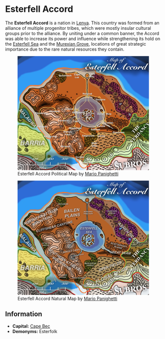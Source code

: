 # Esterfell Accord

The **Esterfell Accord** is a nation in [Lenya](../../ch-1-welcome-to-mote/esterfell/lenya/lenya.md). This country was formed from an alliance of multiple progenitor tribes, which were mostly insular cultural groups prior to the alliance. By uniting under a common banner, the Accord was able to increase its power and influence while strengthening its hold on the [Esterfell Sea](../../ch-1-welcome-to-mote/esterfell/lenya/esterfell-sea/esterfell-sea.md) and the [Murexian Grove](../../ch-1-welcome-to-mote/esterfell/lenya/murexian-grove.md), locations of great strategic importance due to the rare natural resources they contain.

<figure>
  <img src="map-esterfell-accord-political-mario-panighetti.jpg" alt="Drawing of a political map of the Esterfell Accord, with an orange outline and tint distinguishing this nation from Subros (red) and the Verdancy (green). Yellow lines mark travel routes, with solid lines for roads and dotted lines for ship routes. Societies are labeled in large white serif font." />
  <figcaption>Esterfell Accord Political Map by <a href="https://mario.panighetti.net">Mario Panighetti</a></figcaption>
</figure>

<figure>
  <img src="map-esterfell-accord-natural-mario-panighetti.jpg" alt="Drawing of a natural map of the Esterfell Accord, with an orange outline distinguishing this nation from Subros (red) and the Verdancy (green). Many natural formations are labeled in bold italic text, with societies in large white serif font." />
  <figcaption>Esterfell Accord Natural Map by <a href="https://mario.panighetti.net">Mario Panighetti</a></figcaption>
</figure>

## Information

- **Capital:** [Cape Bec](cape-bec/cape-bec.md)
- **Demonyms:** Esterfolk
